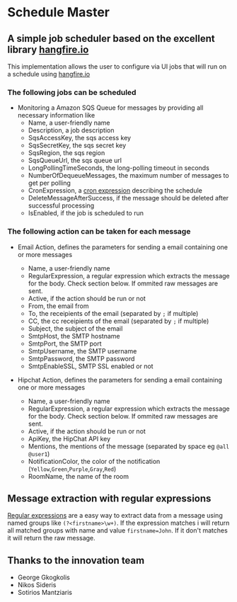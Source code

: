 # Schedule Master

## A simple job scheduler based on the excellent library [hangfire.io](http://hangfire.io)

This implementation allows the user to configure via UI jobs that will run on a schedule using [hangfire.io](http://hangfire.io)

### The following jobs can be scheduled

- Monitoring a Amazon SQS Queue for messages by providing all necessary information like
    - Name, a user-friendly name
    - Description, a job description
    - SqsAccessKey, the sqs access key
    - SqsSecretKey, the sqs secret key
    - SqsRegion, the sqs region
    - SqsQueueUrl, the sqs queue url
    - LongPollingTimeSeconds, the long-polling timeout in seconds
    - NumberOfDequeueMessages, the maximum number of messages to get per polling
    - CronExpression, a [cron expression](https://en.wikipedia.org/wiki/Cron) describing the schedule
    - DeleteMessageAfterSuccess, if the message should be deleted after successful processing
    - IsEnabled, if the job is scheduled to run


### The following action can be taken for each message

- Email Action, defines the parameters for sending a email containing one or more messages
  - Name, a user-friendly name
  - RegularExpression, a regular expression which extracts the message for the body. Check section below. If ommited raw messages are sent.
  - Active, if the action should be run or not
  - From, the email from
  - To, the receipients of the email (separated by ``;`` if multiple)
  - CC, the cc receipients of the email (separated by ``;`` if multiple)
  - Subject, the subject of the email
  - SmtpHost, the SMTP hostname
  - SmtpPort, the SMTP port
  - SmtpUsername, the SMTP username
  - SmtpPassword, the SMTP password
  - SmtpEnableSSL, SMTP SSL enabled or not

- Hipchat Action, defines the parameters for sending a email containing one or more messages

  - Name, a user-friendly name
  - RegularExpression, a regular expression which extracts the message for the body. Check section below. If ommited raw messages are sent.
  - Active, if the action should be run or not
  - ApiKey, the HipChat API key
  - Mentions, the mentions of the message (separated by space eg ``@all @user1``)
  - NotificationColor, the color of the notification (``Yellow``,``Green``,``Purple``,``Gray``,``Red``)
  - RoomName, the name of the room

## Message extraction with regular expressions

[Regular expressions](https://en.wikipedia.org/wiki/Regular_expression) are a easy way to extract data from a message using named groups like ``(?<firstname>\w+)``. If the expression matches i will return all
matched groups with name and value ``firstname=John``. If it don't matches it will return the raw message.

## Thanks to the innovation team

- George Gkogkolis
- Nikos Sideris
- Sotirios Mantziaris
